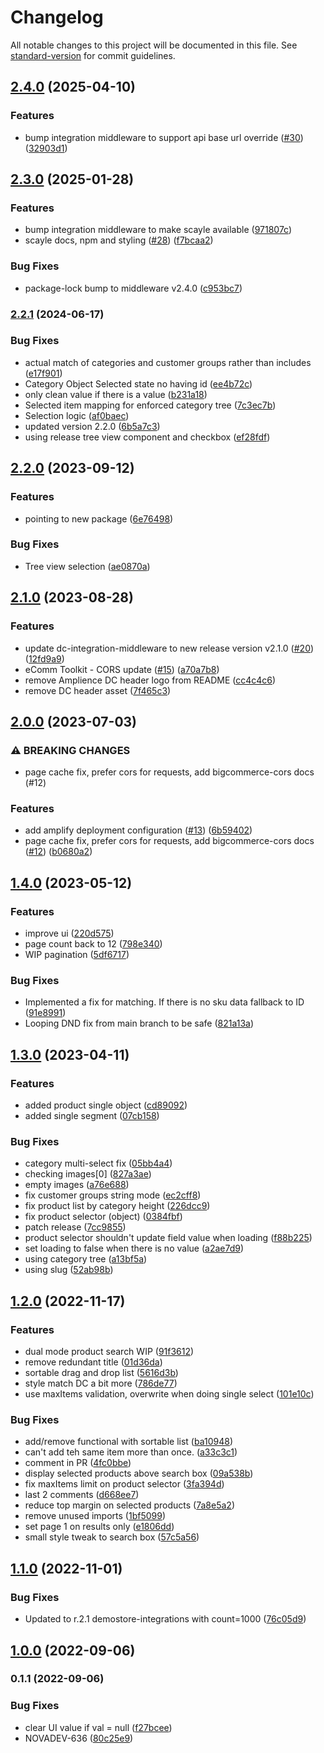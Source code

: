 # Changelog

All notable changes to this project will be documented in this file. See [standard-version](https://github.com/conventional-changelog/standard-version) for commit guidelines.

## [2.4.0](https://github.com/amplience/dc-extension-ecomm-toolkit/compare/v2.3.0...v2.4.0) (2025-04-10)


### Features

* bump integration middleware to support api base url override ([#30](https://github.com/amplience/dc-extension-ecomm-toolkit/issues/30)) ([32903d1](https://github.com/amplience/dc-extension-ecomm-toolkit/commit/32903d18b8efd73c81a13a91439546e9c1884a52))

## [2.3.0](https://github.com/amplience/dc-extension-ecomm-toolkit/compare/v2.2.1...v2.3.0) (2025-01-28)


### Features

* bump integration middleware to make scayle available ([971807c](https://github.com/amplience/dc-extension-ecomm-toolkit/commit/971807c73605212684ee5412f8dffc8b19648c46))
* scayle docs, npm and styling ([#28](https://github.com/amplience/dc-extension-ecomm-toolkit/issues/28)) ([f7bcaa2](https://github.com/amplience/dc-extension-ecomm-toolkit/commit/f7bcaa260cea625be65112414e387bc2b4189ac4))


### Bug Fixes

* package-lock bump to middleware v2.4.0 ([c953bc7](https://github.com/amplience/dc-extension-ecomm-toolkit/commit/c953bc70edd4671cb8a81c1be5678e81e7e7db07))

### [2.2.1](https://github.com/amplience/dc-extension-ecomm-toolkit/compare/v2.2.0...v2.2.1) (2024-06-17)


### Bug Fixes

* actual match of categories and customer groups rather than includes ([e17f901](https://github.com/amplience/dc-extension-ecomm-toolkit/commit/e17f9012f7302d4c6313b836a36a79f4254fac2f))
* Category Object Selected state no having id ([ee4b72c](https://github.com/amplience/dc-extension-ecomm-toolkit/commit/ee4b72c23c6ba820b3390b25f7300d3582223fa0))
* only clean value if there is a value ([b231a18](https://github.com/amplience/dc-extension-ecomm-toolkit/commit/b231a1857c5dace931ac72a832ebd0c0075542d2))
* Selected item mapping for enforced category tree ([7c3ec7b](https://github.com/amplience/dc-extension-ecomm-toolkit/commit/7c3ec7baf21aacb5c8a0169d3d95b51bb1b1fd4f))
* Selection logic ([af0baec](https://github.com/amplience/dc-extension-ecomm-toolkit/commit/af0baec0ab3745f555376e107d58babfb2187cfe))
* updated version 2.2.0 ([6b5a7c3](https://github.com/amplience/dc-extension-ecomm-toolkit/commit/6b5a7c3297d614046f1a1f90c6745d7ffcd0cfa5))
* using release tree view component and checkbox ([ef28fdf](https://github.com/amplience/dc-extension-ecomm-toolkit/commit/ef28fdf3c6b5be0272caf6fc61876b7be124dd25))

## [2.2.0](https://github.com/amplience/dc-extension-ecomm-toolkit/compare/v2.1.0...v2.2.0) (2023-09-12)


### Features

* pointing to new package ([6e76498](https://github.com/amplience/dc-extension-ecomm-toolkit/commit/6e764982412fad31dff44f5a247a8ecaaa4bcc45))

### Bug Fixes

* Tree view selection ([ae0870a](https://github.com/amplience/dc-extension-ecomm-toolkit/commit/ae0870a211e72ae172b0fc1069b49c06003f28bb))

## [2.1.0](https://github.com/amplience/dc-extension-ecomm-toolkit/compare/v1.4.0...v2.1.0) (2023-08-28)

### Features

* update dc-integration-middleware to new release version v2.1.0 ([#20](https://github.com/amplience/dc-extension-ecomm-toolkit/issues/20)) ([12fd9a9](https://github.com/amplience/dc-extension-ecomm-toolkit/commit/12fd9a9ff375f8796213159dec949f1941f89950))
* eComm Toolkit - CORS update ([#15](https://github.com/amplience/dc-extension-ecomm-toolkit/issues/15)) ([a70a7b8](https://github.com/amplience/dc-extension-ecomm-toolkit/commit/a70a7b8058eb68e08363230ade1e6bb239b2ea8e))
* remove Amplience DC header logo from README ([cc4c4c6](https://github.com/amplience/dc-extension-ecomm-toolkit/commit/cc4c4c6b9f8141a40fd54c62e5dd48ebcb94756c))
* remove DC header asset ([7f465c3](https://github.com/amplience/dc-extension-ecomm-toolkit/commit/7f465c3a3f8922e77630e52741af32aab8d95fb1))

## [2.0.0](https://github.com/amplience/dc-extension-ecomm-toolkit/compare/v1.4.0...v2.0.0) (2023-07-03)


### ⚠ BREAKING CHANGES

* page cache fix, prefer cors for requests, add bigcommerce-cors docs (#12)

### Features

* add amplify deployment configuration ([#13](https://github.com/amplience/dc-extension-ecomm-toolkit/issues/13)) ([6b59402](https://github.com/amplience/dc-extension-ecomm-toolkit/commit/6b59402d39c740ccd69e0aa10a7d918ae8d309dc))
* page cache fix, prefer cors for requests, add bigcommerce-cors docs ([#12](https://github.com/amplience/dc-extension-ecomm-toolkit/issues/12)) ([b0680a2](https://github.com/amplience/dc-extension-ecomm-toolkit/commit/b0680a20c058a053b1b65a29cf9f3e57c4b48744))

## [1.4.0](https://github.com/amplience/dc-extension-ecomm-toolkit/compare/v1.3.1...v1.4.0) (2023-05-12)


### Features

* improve ui ([220d575](https://github.com/amplience/dc-extension-ecomm-toolkit/commit/220d5754c9719458a5905493ef67ae77643a398e))
* page count back to 12 ([798e340](https://github.com/amplience/dc-extension-ecomm-toolkit/commit/798e340728b382b371f8bb2eb31bd203fa6222ab))
* WIP pagination ([5df6717](https://github.com/amplience/dc-extension-ecomm-toolkit/commit/5df67174e483fffe8580e2fbc9c2dfae0d66630a))


### Bug Fixes

* Implemented a fix for matching. If there is no sku data fallback to ID ([91e8991](https://github.com/amplience/dc-extension-ecomm-toolkit/commit/91e899189d664e66e7aa95b2ac002473c70e8ea4))
* Looping DND fix from main branch to be safe ([821a13a](https://github.com/amplience/dc-extension-ecomm-toolkit/commit/821a13a65407e07100f6493b77bdd2568cb325f7))

## [1.3.0](https://github.com/amplience/dc-extension-ecomm-toolkit/compare/v1.2.0...v1.3.0) (2023-04-11)


### Features

* added product single object ([cd89092](https://github.com/amplience/dc-extension-ecomm-toolkit/commit/cd8909200f89bb5aaa9820dc5b0c34cd831d5b07))
* added single segment ([07cb158](https://github.com/amplience/dc-extension-ecomm-toolkit/commit/07cb15857fe9a97badc5d49abdc79d2c238c1f7c))


### Bug Fixes

* category multi-select fix ([05bb4a4](https://github.com/amplience/dc-extension-ecomm-toolkit/commit/05bb4a41af7c8a4286bd4adc849f4665c0d7f4d2))
* checking images[0] ([827a3ae](https://github.com/amplience/dc-extension-ecomm-toolkit/commit/827a3ae533ef609e2dbb40075ed3db863dee1a08))
* empty images ([a76e688](https://github.com/amplience/dc-extension-ecomm-toolkit/commit/a76e6885dbdef0aa406ad0311f0eda9db6e3261c))
* fix customer groups string mode ([ec2cff8](https://github.com/amplience/dc-extension-ecomm-toolkit/commit/ec2cff8296faecf78f2c8b04bcc4f82f7e195113))
* fix product list by category height ([226dcc9](https://github.com/amplience/dc-extension-ecomm-toolkit/commit/226dcc92892a312a68d4f5077dc94bae9aaf13e6))
* fix product selector (object) ([0384fbf](https://github.com/amplience/dc-extension-ecomm-toolkit/commit/0384fbfb2814f51e93890780d9b1688655194085))
* patch release ([7cc9855](https://github.com/amplience/dc-extension-ecomm-toolkit/commit/7cc985595d2c661de9fdd230bd02564eba2c114f))
* product selector shouldn't update field value when loading ([f88b225](https://github.com/amplience/dc-extension-ecomm-toolkit/commit/f88b2256ddfa0b575155c91bbe8b8d59cdc5ec00))
* set loading to false when there is no value ([a2ae7d9](https://github.com/amplience/dc-extension-ecomm-toolkit/commit/a2ae7d99c1c3a5b7ac036c2bfd4e8772c301b559))
* using category tree ([a13bf5a](https://github.com/amplience/dc-extension-ecomm-toolkit/commit/a13bf5a79e976bf990089c6d371ee87fdddb1962))
* using slug ([52ab98b](https://github.com/amplience/dc-extension-ecomm-toolkit/commit/52ab98b7344c9f58d50facb2efd1ea5dd2202fa4))

## [1.2.0](https://github.com/amplience/dc-extension-ecomm-toolkit/compare/v1.1.0...v1.2.0) (2022-11-17)


### Features

* dual mode product search WIP ([91f3612](https://github.com/amplience/dc-extension-ecomm-toolkit/commit/91f36126a315fb45de322d3bd2d24e5f48b4e0fa))
* remove redundant title ([01d36da](https://github.com/amplience/dc-extension-ecomm-toolkit/commit/01d36da0424c97559fe3a01e1fe7e7a88e4b4fa9))
* sortable drag and drop list ([5616d3b](https://github.com/amplience/dc-extension-ecomm-toolkit/commit/5616d3bdcf8c087aefcf9890402655a2eab3be1c))
* style match DC a bit more ([786de77](https://github.com/amplience/dc-extension-ecomm-toolkit/commit/786de77c20e05e7e629dc3daf13b01ea14a5ffc1))
* use maxItems validation, overwrite when doing single select ([101e10c](https://github.com/amplience/dc-extension-ecomm-toolkit/commit/101e10c33bae010ed4d3e5faa33dbf45217b58a2))


### Bug Fixes

* add/remove functional with sortable list ([ba10948](https://github.com/amplience/dc-extension-ecomm-toolkit/commit/ba109488a04883f05a98e4ad01aab5549ad4098f))
* can't add teh same item more than once. ([a33c3c1](https://github.com/amplience/dc-extension-ecomm-toolkit/commit/a33c3c130b0aca8371c5672758b3f3f4012cb5d8))
* comment in PR ([4fc0bbe](https://github.com/amplience/dc-extension-ecomm-toolkit/commit/4fc0bbe3add4a071412500ed93503bb2d40dac7c))
* display selected products above search box ([09a538b](https://github.com/amplience/dc-extension-ecomm-toolkit/commit/09a538b4f989c652a0271a4e44d5f4a705e5e29a))
* fix maxItems limit on product selector ([3fa394d](https://github.com/amplience/dc-extension-ecomm-toolkit/commit/3fa394d8fe19ad114a3aa72878ed15e137aa1137))
* last 2 comments ([d668ee7](https://github.com/amplience/dc-extension-ecomm-toolkit/commit/d668ee755ccc1df5d7934b066ebf52a26842b7b1))
* reduce top margin on selected products ([7a8e5a2](https://github.com/amplience/dc-extension-ecomm-toolkit/commit/7a8e5a2433e42189505f02cd0ac5a718fcb57726))
* remove unused imports ([1bf5099](https://github.com/amplience/dc-extension-ecomm-toolkit/commit/1bf5099adda1275ddc3140b3cfda76d85cd66737))
* set page 1 on results only ([e1806dd](https://github.com/amplience/dc-extension-ecomm-toolkit/commit/e1806dd29cd14dd6ba1fe4e0762ad16ac781a5e5))
* small style tweak to search box ([57c5a56](https://github.com/amplience/dc-extension-ecomm-toolkit/commit/57c5a56575abac8b784d2f3c35eecc8999a592ea))

## [1.1.0](https://github.com/amplience/dc-extension-ecomm-toolkit/compare/v1.0.0...v1.1.0) (2022-11-01)


### Bug Fixes

* Updated to r.2.1 demostore-integrations with count=1000 ([76c05d9](https://github.com/amplience/dc-extension-ecomm-toolkit/commit/76c05d9730dd4655e68e973bc336589f59f3345d))

## [1.0.0](https://github.com/amplience/dc-extension-ecomm-toolkit/compare/v0.1.1...v1.0.0) (2022-09-06)

### 0.1.1 (2022-09-06)


### Bug Fixes

* clear UI value if val = null ([f27bcee](https://github.com/amplience/dc-extension-ecomm-toolkit/commit/f27bcee48b2491aedb59f3ffe5912551c23d2452))
* NOVADEV-636 ([80c25e9](https://github.com/amplience/dc-extension-ecomm-toolkit/commit/80c25e96fc05ddb62ff629ff9e29ac5d650f056a))